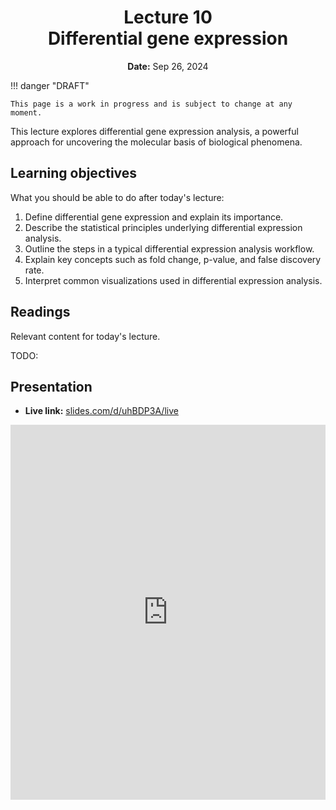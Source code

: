 <h1 align="center">
<b>Lecture 10</b><br>
Differential gene expression
</h1>
<p align="center">
<b>Date:</b> Sep 26, 2024
</p>

!!! danger "DRAFT"

    This page is a work in progress and is subject to change at any moment.

This lecture explores differential gene expression analysis, a powerful approach for uncovering the molecular basis of biological phenomena.

## Learning objectives

What you should be able to do after today's lecture:

1.  Define differential gene expression and explain its importance.
2.  Describe the statistical principles underlying differential expression analysis.
3.  Outline the steps in a typical differential expression analysis workflow.
4.  Explain key concepts such as fold change, p-value, and false discovery rate.
5.  Interpret common visualizations used in differential expression analysis.

## Readings

Relevant content for today's lecture.

TODO:

## Presentation

<!-- -   **View:** [slides.com/aalexmmaldonado/biosc1540-l10](https://slides.com/aalexmmaldonado/biosc1540-l10) -->
-   **Live link:** [slides.com/d/uhBDP3A/live](https://slides.com/d/uhBDP3A/live)
<!-- -   **Download:** [biosc1540-l10.pdf](/lectures/08/biosc1540-l10.pdf) -->

<iframe src="https://slides.com/aalexmmaldonado/biosc1540-l10/embed?byline=hidden&share=hidden" width="100%" height="600" title="BIOSC 1540: Lecture 10" scrolling="no" frameborder="0" webkitallowfullscreen mozallowfullscreen allowfullscreen></iframe>

